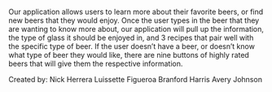 Our application allows users to learn more about their favorite beers, or find new beers that they would enjoy. Once the user types in the beer that they are wanting to know more about, our application will pull up the information, the type of glass it should be enjoyed in, and 3 recipes that pair well with the specific type of beer. If the user doesn’t have a beer, or doesn’t know what type of beer they would like, there are nine buttons of highly rated beers that will give them the respective information. 

Created by:
Nick Herrera
Luissette Figueroa
Branford Harris
Avery Johnson
